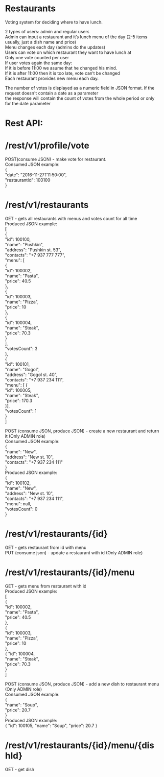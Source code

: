 # Restaurants

Voting system for deciding where to have lunch.<br />

2 types of users: admin and regular users<br />
Admin can input a restaurant and it’s lunch menu of the day (2-5 items usually, just a dish name and price)<br />
Menu changes each day (admins do the updates)<br />
Users can vote on which restaurant they want to have lunch at<br />
Only one vote counted per user<br />
If user votes again the same day: <br />
If it is before 11:00 we asume that he changed his mind.<br />
If it is after 11:00 then it is too late, vote can’t be changed<br />
Each restaurant provides new menu each day.<br />

The number of votes is displayed as a numeric field in JSON format. If the request doesn't contain a date as a parameter <br />
the response will contain the count of votes from the whole period or only for the date parameter <br />

# Rest API:

# /rest/v1/profile/vote
POST(consume JSON) - make vote for restaurant.<br />
Consumed JSON example:<br />
{<br />
	"date": "2016-11-27T11:50:00",<br />
	"restaurantId": 100100<br />
}<br />

# /rest/v1/restaurants 
GET - gets all restaurants with menus and votes count for all time<br />
Produced JSON example:<br />
 [<br />
       {<br />
       "id": 100100,<br />
       "name": "Pushkin",<br />
       "address": "Pushkin st. 53",<br />
       "contacts": "+7 937 777 777",<br />
       "menu":       [<br />
                   {<br />
             "id": 100002,<br />
             "name": "Pasta",<br />
             "price": 40.5<br />
          },<br />
                   {<br />
             "id": 100003,<br />
             "name": "Pizza",<br />
             "price": 10<br />
          },<br />
                   {<br />
             "id": 100004,<br />
             "name": "Steak",<br />
             "price": 70.3<br />
          }<br />
       ],<br />
       "votesCount": 3<br />
    },<br />
       {<br />
       "id": 100101,<br />
       "name": "Gogol",<br />
       "address": "Gogol st. 40",<br />
       "contacts": "+7 937 234 111",<br />
       "menu": [      {<br />
          "id": 100005,<br />
          "name": "Steak",<br />
          "price": 170.3<br />
       }],<br />
       "votesCount": 1<br />
    }<br />
 ]<br />

POST (consume JSON, produce JSON) - create a new restaurant and return it (Only ADMIN role)<br />
Consumed JSON example:<br />
{<br />
      "name": "New",<br />
      "address": "New  st. 10",<br />
      "contacts": "+7 937 234 111"<br />
 }<br />
Produced JSON example:<br />
 {<br />
    "id": 100102,<br />
    "name": "New",<br />
    "address": "New  st. 10",<br />
    "contacts": "+7 937 234 111",<br />
    "menu": null,<br />
    "votesCount": 0<br />
 }<br />

# /rest/v1/restaurants/{id}<br />
GET - gets restaurant from id with menu<br />
PUT (consume json) - update a restaurant with id (Only ADMIN role)<br />

# /rest/v1/restaurants/{id}/menu<br />
GET - gets menu from restaurant with id<br />
Produced JSON example:<br />
[<br />
   {<br />
      "id": 100002,<br />
      "name": "Pasta",<br />
      "price": 40.5<br />
   },<br />
      {<br />
      "id": 100003,<br />
      "name": "Pizza",<br />
      "price": 10<br />
   },<br />
      {
      "id": 100004,<br />
      "name": "Steak",<br />
      "price": 70.3<br />
   }<br />
]<br />

POST (consume JSON, produce JSON) - add a new dish to restaurant menu (Only ADMIN role)<br />
Consumed JSON example:<br />
{<br />
      "name": "Soup",<br />
      "price": 20.7<br />
 }<br />
Produced JSON example:<br />
{
   "id": 100105,
   "name": "Soup",
   "price": 20.7
}
# /rest/v1/restaurants/{id}/menu/{dishId}<br />
GET - get dish<br />
